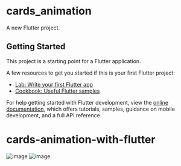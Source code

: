 # cards_animation

A new Flutter project.

## Getting Started

This project is a starting point for a Flutter application.

A few resources to get you started if this is your first Flutter project:

- [Lab: Write your first Flutter app](https://docs.flutter.dev/get-started/codelab)
- [Cookbook: Useful Flutter samples](https://docs.flutter.dev/cookbook)

For help getting started with Flutter development, view the
[online documentation](https://docs.flutter.dev/), which offers tutorials,
samples, guidance on mobile development, and a full API reference.
# cards-animation-with-flutter
![image](https://github.com/Gabriel-Malenowitch/cards-animation-with-flutter/assets/56513919/656c8497-37a4-43f0-b79e-241d17d72440)
![image](https://github.com/Gabriel-Malenowitch/cards-animation-with-flutter/assets/56513919/f869d309-560d-4467-a513-38238da7c676)

